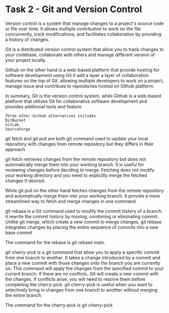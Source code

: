 # Task 2 - Git and Version Control

<p> Version control is a system that manage changes to a project's source code or file over time. It allows multiple contribution to work on the file concurrently, track modifications, and facilitates collaboration by providing a history of changes.</p>

<p> Git is a distributed version control system that allow you to track changes to your codebase, collaborate with others and manage different version of your project locally.</p>

<p> Github on the other hand is a web-based platform that provide hosting for software development using Git it add a layer a layer of collaboration features on the top of Git, allowing multiple developers to work on a project, manage issue and contribute to repositories hosted on Github platform.</p>

<p> In summary, Git is the version control system, while Github is a web-based platform that utilizes Git for collaborative software development and provides additional tools and feature</p>

```
Three other Github alternatives includes
BitBucket
GitLab
SourceForge
```

<p> git fetch and git pull are both git command used to update your local repository with changes from remote repository but they differs in their approach </p>

<p> git fetch retrieves changes from the remote repository but does not automatically merge them into your working branch. It is useful for reviewing changes before deciding to merge. Fetching does not modify your working directory and you need to explicitly merge the fetched changes if desired.</p>

<p> While git pull on the other hand fetches changes from the remote repository and automatically merge them into your working branch. It provide a more streamlined way to fetch and merge changes in one command.</p>

<p> git rebase is a Git command used to modify the commit history of a branch. it rewrite the commit history by moving, combining or eliminating commit. Unlike git merge, which create a new commit to merge changes, git rebase integrates changes by placing the entire sequence of commits into a new base commit</p>

<p>The command for the rebase is git rebase main.</p>

<p> git cherry-pick is a git command that allow you to apply a specific commit from one branch to another. It takes a change introduced by a commit and place a new commit with those changes onto the branch you are currently on. This command will apply the changes from the specified commit to your current branch. if there are no conflicts, Git will create a new commit with the changes. if conflicts arise, you will need to resolve them before completing the cherry-pick. git cherry-pick is useful when you want to selectively bring in changes from one branch to another without merging the entire branch.</p>

<p>The command for the cherry-pick is git cherry-pick <commit-hash></p>
